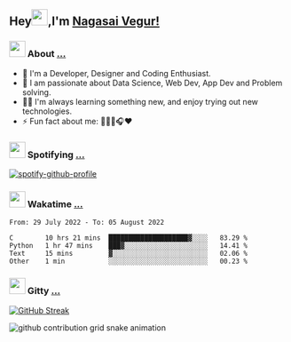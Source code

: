 ## Hey<img src="https://github.com/TheDudeThatCode/TheDudeThatCode/blob/master/Assets/Hi.gif" height="29px">,I'm [Nagasai Vegur!](https://nsvegur.me/)

### <img src="https://c.tenor.com/ftqs42Yna-oAAAAi/mochi-mochi-hello-white-mochi-mochi.gif" height="29px"> About [...](https://nsvegur.me/)

- 🔭 I'm a Developer, Designer and Coding Enthusiast.
- 🎲 I am passionate about Data Science, Web Dev, App Dev and Problem solving. 
- 👨‍💻 I'm always learning something new, and enjoy trying out new technologies.
- ⚡ Fun fact about me: 👨🏻‍💻🎧♥️

### <img src="https://c.tenor.com/HJvqN2i4Zs4AAAAi/milk-and-mocha-cute.gif" height="29px"> Spotifying [...](https://spotify-github-profile.vercel.app/api/view?uid=awb202e2k5avst93l65zp104s&redirect=true)

[![spotify-github-profile](https://spotify-github-profile.vercel.app/api/view?uid=awb202e2k5avst93l65zp104s&cover_image=true&theme=novatorem&bar_color=56a5fe&bar_color_cover=false)](https://spotify-github-profile.vercel.app/api/view?uid=awb202e2k5avst93l65zp104s&redirect=true)

### <img src="https://c.tenor.com/P5DB2iGAecsAAAAi/peach-cat.gif" height="29px"> Wakatime [...](https://wakatime.com/@NSVegur)

<!--START_SECTION:waka-->

```text
From: 29 July 2022 - To: 05 August 2022

C        10 hrs 21 mins  ████████████████████▓░░░░   83.29 %
Python   1 hr 47 mins    ███▓░░░░░░░░░░░░░░░░░░░░░   14.41 %
Text     15 mins         ▓░░░░░░░░░░░░░░░░░░░░░░░░   02.06 %
Other    1 min           ░░░░░░░░░░░░░░░░░░░░░░░░░   00.23 %
```

<!--END_SECTION:waka-->

### <img src="https://c.tenor.com/C4t3cTtNBagAAAAi/quero.gif" height="29px"> Gitty [...](https://github.com/NSVEGUR?tab=repositories)

[![GitHub Streak](https://github-readme-streak-stats.herokuapp.com?user=NSVEGUR&theme=dark&hide_border=true&date_format=M%20j%5B%2C%20Y%5D&ring=57A6FF&fire=57A6FF&currStreakLabel=57A6FF&background=0F1017)]('https://github.com/NSVEGUR')

![github contribution grid snake animation](https://raw.githubusercontent.com/NSVEGUR/NSVEGUR/output/github-contribution-grid-snake.svg)
